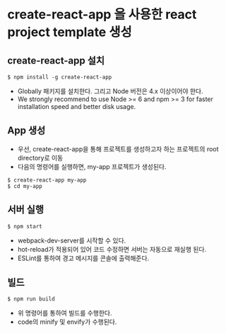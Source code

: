 # create-react-app 을 사용한 react project template 생성

## create-react-app 설치
~~~
$ npm install -g create-react-app
~~~
 - Globally 패키지를 설치한다. 그리고 Node 버전은 4.x 이상이어야 한다.
 - We strongly recommend to use Node >= 6 and npm >= 3 for faster installation speed and better disk usage.

## App 생성
 - 우선, create-react-app을 통해 프로젝트를 생성하고자 하는 프로젝트의 root directory로 이동
 - 다음의 명령어를 실행하면, my-app 프로젝트가 생성된다. 
 ~~~
 $ create-react-app my-app
 $ cd my-app
 ~~~

## 서버 실행
~~~
$ npm start
~~~
- webpack-dev-server를 시작할 수 있다.
- hot-reload가 적용되어 있어 코드 수정하면 서버는 자동으로 재실행 된다.
- ESLint를 통하여 경고 메시지를 콘솔에 출력해준다.

## 빌드
~~~
$ npm run build
~~~
- 위 명령어를 통하여 빌드를 수행한다. 
- code의 minify 및 envify가 수행된다.


